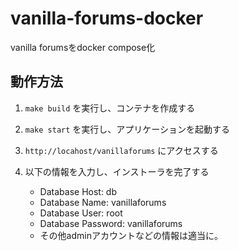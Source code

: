 # vanilla-forums-docker

vanilla forumsをdocker compose化

## 動作方法

1. `make build` を実行し、コンテナを作成する

2. `make start` を実行し、アプリケーションを起動する

3. `http://locahost/vanillaforums` にアクセスする

4. 以下の情報を入力し、インストーラを完了する

   - Database Host: db
   - Database Name: vanillaforums
   - Database User: root
   - Database Password: vanillaforums
   - その他adminアカウントなどの情報は適当に。


   
